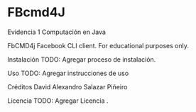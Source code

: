 # FBcmd4J
Evidencia 1 Computación en Java

FbCMD4j
Facebook CLI client. For educational purposes only.

Instalación
TODO: Agregar proceso de instalación.

Uso
TODO: Agregar instrucciones de uso

Créditos
David Alexandro Salazar Piñeiro 

Licencia
TODO: Agregar Licencia
.
